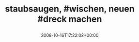 ---
retweeted: false
source: <a href="http://twitter.com" rel="nofollow">Twitter Web Client</a>
entities:
  hashtags:
  - text: staubsaugen
    indices:
    - '0'
    - '12'
  - text: wischen
    indices:
    - '14'
    - '22'
  - text: dreck
    indices:
    - '30'
    - '36'
  symbols: []
  user_mentions: []
  urls: []
display_text_range:
- '0'
- '43'
favorite_count: '0'
id_str: '962624050'
truncated: false
retweet_count: '0'
id: '962624050'
created_at: Thu Oct 16 17:22:02 +0000 2008
favorited: false
full_text: "#staubsaugen, #wischen, neuen #dreck machen"
lang: de
tags:
- staubsaugen
- wischen
- dreck
- pesos/twitter
date: '2008-10-16T17:22:02+00:00'
src: https://twitter.com/bascht/status/962624050
original_url: https://twitter.com/bascht/status/962624050
type: twitter_tweet
text: "#staubsaugen, #wischen, neuen #dreck machen"
title: 'staubsaugen, #wischen, neuen #dreck machen

  '

---